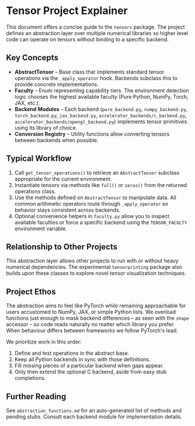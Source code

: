 # Tensor Project Explainer

This document offers a concise guide to the `tensors` package. The project defines
an abstraction layer over multiple numerical libraries so higher level code can
operate on tensors without binding to a specific backend.

## Key Concepts

- **AbstractTensor** – Base class that implements standard tensor operations via
  the `_apply_operator` hook. Backends subclass this to provide concrete
  implementations.
- **Faculty** – Enum representing capability tiers. The environment detection
  logic chooses the highest available faculty (Pure Python, NumPy, Torch, JAX,
  etc.).
- **Backend Modules** – Each backend (`pure_backend.py`, `numpy_backend.py`,
  `torch_backend.py`, `jax_backend.py`, `accelerator_backends/c_backend.py`,
  `accelerator_backends/opengl_backend.py`)
  implements tensor primitives using its library of choice.
- **Conversion Registry** – Utility functions allow converting tensors between
  backends when possible.

## Typical Workflow

1. Call `get_tensor_operations()` to retrieve an `AbstractTensor` subclass
   appropriate for the current environment.
2. Instantiate tensors via methods like `full()` or `zeros()` from the returned
   operations class.
3. Use the methods defined on `AbstractTensor` to manipulate data. All common
   arithmetic operators route through `_apply_operator` so behavior stays
   consistent across backends.
4. Optional convenience helpers in `faculty.py` allow you to inspect available
   faculties or force a specific backend using the `TENSOR_FACULTY`
   environment variable.

## Relationship to Other Projects

This abstraction layer allows other projects to run with or without heavy numerical dependencies. The experimental `tensorprinting` package also builds upon these classes to explore novel tensor visualization techniques.

## Project Ethos

The abstraction aims to feel like PyTorch while remaining approachable for users
accustomed to NumPy, JAX, or simple Python lists.  We overload functions just
enough to mask backend differences – as seen with the `shape` accessor – so
code reads naturally no matter which library you prefer.  When behaviour differs
between frameworks we follow PyTorch's lead.

We prioritize work in this order:
1. Define and test operations in the abstract base.
2. Keep all Python backends in sync with those definitions.
3. Fill missing pieces of a particular backend when gaps appear.
4. Only then extend the optional C backend, aside from easy stub completions.

## Further Reading

See `abstraction_functions.md` for an auto-generated list of methods and pending
stubs. Consult each backend module for implementation details.
